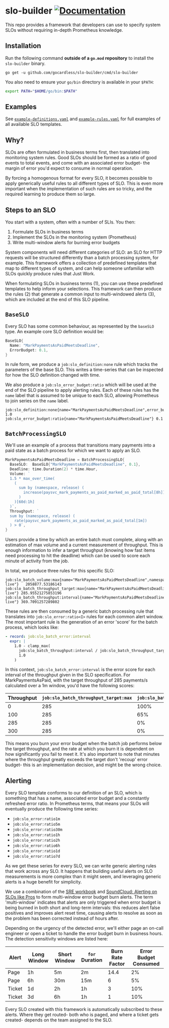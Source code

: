 # slo-builder [![Documentation](https://godoc.org/github.com/gocardless/slo-builder/pkg/templates?status.svg)](http://godoc.org/github.com/gocardless/slo-builder/pkg/templates)

This repo provides a framework that developers can use to specify system SLOs
without requiring in-depth Prometheus knowledge.

## Installation

Run the following command **outside of a `go.mod` repository** to install the `slo-builder` binary.

```
go get -u github.com/gocardless/slo-builder/cmd/slo-builder
```

You also need to ensure your `go/bin` directory is available in your `$PATH`:

```bash
export PATH="$HOME/go/bin:$PATH"
```

## Examples

See [`example-definitions.yaml`](./example-definitions.yaml) and [`example-rules.yaml`](./example-rules.yaml) for full examples of all available SLO templates.

## Why?

SLOs are often formulated in business terms first, then translated into
monitoring system rules. Good SLOs should be formed as a ratio of good events to
total events, and come with an associated error budget- the margin of error
you'd expect to consume in normal operation.

By forcing a homogenous format for every SLO, it becomes possible to apply
generically useful rules to all different types of SLO. This is even more
important when the implementation of such rules are so tricky, and the required
learning to produce them so large.

## Steps to an SLO

You start with a system, often with a number of SLIs. You then:

1. Formulate SLOs in business terms
2. Implement the SLOs in the monitoring system (Prometheus)
3. Write multi-window alerts for burning error budgets

System components will need different categories of SLO: an SLO for HTTP
requests will be structured differently than a batch processing system, for
example. This framework offers a collection of predefined templates that map to
different types of system, and can help someone unfamiliar with SLOs quickly
produce rules that Just Work.

When formulating SLOs in business terms (1), you can use these predefined
templates to help inform your selections. This framework can then produce the
rules (2) that generate a common input to multi-windowed alerts (3), which are
included at the end of this SLO pipeline.

## `BaseSLO`

Every SLO has some common behaviour, as represented by the `baseSLO` type. An
example core SLO definition would be:

```go
BaseSLO{
  Name: "MarkPaymentsAsPaidMeetsDeadline",
  ErrorBudget: 0.1,
}
```

In rule form, we produce a `job:slo_definition:none` rule which tracks the
parameters of the base SLO. This writes a time-series that can be inspected for
how the SLO definition changed with time.

We also produce a `job:slo_error_budget:ratio` which will be used at the end of
the SLO pipeline to apply alerting rules. Each of these rules has the `name`
label that is assumed to be unique to each SLO, allowing Prometheus to join
series on the `name` label.

```
job:slo_definition:none{name="MarkPaymentsAsPaidMeetsDeadline",error_budget="0.1"} 1.0
job:slo_error_budget:ratio{name="MarkPaymentsAsPaidMeetsDeadline"} 0.1
```

## `BatchProcessingSLO`

We'll use an example of a process that transitions many payments into a paid
state as a batch process for which we want to apply an SLO.

```go
MarkPaymentsAsPaidMeetsDeadline = BatchProcessingSLO{
  BaseSLO:  BaseSLO{"MarkPaymentsAsPaidMeetsDeadline", 0.1},
  Deadline: time.Duration(2) * time.Hour,
  Volume: `
  1.5 * max_over_time(
    (
      sum by (namespace, release) (
        increase(paysvc_mark_payments_as_paid_marked_as_paid_total[8h])
      )
    )[60d:1h]
  )`,
  Throughput: `
  sum by (namespace, release) (
    rate(paysvc_mark_payments_as_paid_marked_as_paid_total[1m])
  ) > 0`,
}
```

Users provide a time by which an entire batch must complete, along with an
estimation of max volume and a current measurement of throughput. This is enough
information to infer a target throughput (knowing how fast items need processing
to hit the deadline) which can be used to score each minute of activity from the
job.

In total, we produce three rules for this specific SLO:

```
job:slo_batch_volume:max{name="MarkPaymentsAsPaidMeetsDeadline",namespace="production",release="paysvc-live"}	2058877.53186143
job:slo_batch_throughput_target:max{name="MarkPaymentsAsPaidMeetsDeadline",namespace="production",release="paysvc-live"} 285.95521275853196
job:slo_batch_throughput:interval{name="MarkPaymentsAsPaidMeetsDeadline",namespace="production",release="paysvc-live"} 369.7091257289802
```

These rules are then consumed by a generic batch processing rule that translates
into `job:slo_error:ratio<I>` rules for each common alert window. The most
important rule is the generation of an error 'score' for the batch process,
which looks like:

```yaml
- record: job:slo_batch_error:interval
  expr: |
    1.0 - clamp_max(
      job:slo_batch_throughput:interval / job:slo_batch_throughput_target:max,
      1.0
    )
```

In this context, `job:slo_batch_error:interval` is the error score for each
interval of the throughput given in the SLO specification. For
MarkPaymentsAsPaid, with the target throughput of 285 payments/s calculated over
a 1m window, you'd have the following scores:

| Throughput | `job:slo_batch_throughput_target:max` | `job:slo_batch_error:interval` |
| --- | --- | --- |
| 0 | 285 | 100% |
| 100 | 285 | 65% |
| 285 | 285 | 0% |
| 300 | 285 | 0% |

This means you burn your error budget when the batch job performs below the
target throughput, and the rate at which you burn it is dependent on how
significantly you fail to meet it. It's also important to note that minutes
where the throughput greatly exceeds the target don't 'recoup' error budget-
this is an implementation decision, and might be the wrong choice.

## Alerting

Every SLO template conforms to our definition of an SLO, which is something that
has a name, associated error budget and a constantly refreshed error ratio. In
Prometheus terms, that means your SLOs will eventually produce the following
time series:

- `job:slo_error:ratio1m`
- `job:slo_error:ratio5m`
- `job:slo_error:ratio30m`
- `job:slo_error:ratio1h`
- `job:slo_error:ratio2h`
- `job:slo_error:ratio6h`
- `job:slo_error:ratio1d`
- `job:slo_error:ratio7d`

As we get these series for every SLO, we can write generic alerting rules that
work across any SLO. It happens that building useful alerts on SLO measurements
is more complex than it might seem, and leveraging generic alerts is a huge
benefit for simplicity.

We use a combination of the [SRE
workbook](https://landing.google.com/sre/workbook/chapters/alerting-on-slos/)
and [SoundCloud: Alerting on SLOs like
Pros](https://developers.soundcloud.com/blog/alerting-on-slos) to form
multi-window error budget burn alerts. The term 'multi-window' indicates that
alerts are only triggered when error budget is being burned in both short and
long-term intervals: this reduces alert false positives and improves alert reset
time, causing alerts to resolve as soon as the problem has been corrected
instead of hours after.

Depending on the urgency of the detected error, we'll either page an on-call
engineer or open a ticket to handle the error budget burn in business hours. The
detection sensitivity windows are listed here:

| Alert | Long Window | Short Window | `for` Duration | Burn Rate Factor | Error Budget Consumed |
| --- | --- | --- | --- | --- | --- |
| Page | 1h | 5m | 2m | 14.4 | 2% |
| Page | 6h | 30m | 15m | 6 | 5% |
| Ticket | 1d | 2h | 1h | 3 | 10% |
| Ticket | 3d | 6h | 1h | 1 | 10% |

Every SLO created with this framework is automatically subscribed to these
alerts. Where they get routed- both who is paged, and where a ticket gets
created- depends on the team assigned to the SLO.
